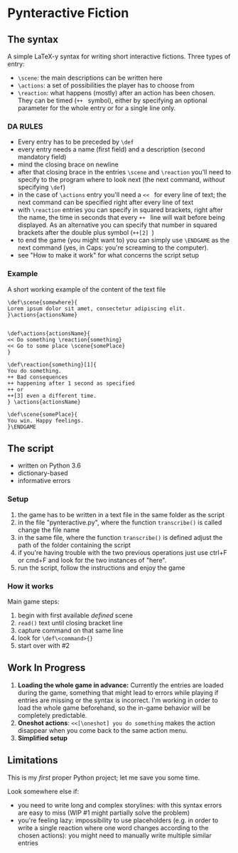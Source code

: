 # Pynteractive Fiction

## The syntax

A simple LaTeX-y syntax for writing short interactive fictions.
Three types of entry: 
* `\scene`: the main descriptions can be written here 
* `\actions`: a set of possibilities the player has to choose from 
* `\reaction`: what happens (mostly) after an action has been chosen. They can be timed (`++ ` symbol), either by specifying an optional parameter for the whole entry or for a single line only.

### DA RULES
- Every entry has to be preceded by `\def`
- every entry needs a name (first field) and a description (second mandatory field)
- mind the closing brace on newline
- after that closing brace in the entries `\scene` and `\reaction` you'll need to specify to the program where to look next (the next command, *without* specifying `\def`)
- in the case of `\actions` entry you'll need a `<< ` for every line of text; the next command can be specified right after every line of text
- with `\reaction` entries you can specify in squared brackets, right after the name, the time in seconds that every `++ ` line will wait before being displayed. As an alternative you can specify that number in squared brackets after the double plus symbol (`++[2] `) 
- to end the game (you might want to) you can simply use `\ENDGAME` as the next command (yes, in Caps: you're screaming to the computer).
- see "How to make it work" for what concerns the script setup

### Example
A short working example of the content of the text file
```
\def\scene{somewhere}{
Lorem ipsum dolor sit amet, consectetur adipiscing elit.
}\actions{actionsName}


\def\actions{actionsName}{
<< Do something \reaction{something}
<< Go to some place \scene{somePlace}
}

\def\reaction{something}[1]{
You do something.
++ Bad consequences
++ happening after 1 second as specified
++ or
++[3] even a different time.
} \actions{actionsName}

\def\scene{somePlace}{
You win. Happy feelings.
}\ENDGAME
```

## The script
* written on Python 3.6
* dictionary-based
* informative errors

### Setup
1. the game has to be written in a text file in the same folder as the script
2. in the file "pynteractive.py", where the function `transcribe()` is called change the file name
3. in the same file, where the function `transcribe()` is defined adjust the path of the folder containing the script 
4. if you're having trouble with the two previous operations just use ctrl+F or cmd+F and look for the two instances of "here".
5. run the script, follow the instructions and enjoy the game

### How it works
Main game steps:
1. begin with first available _defined_ scene
2. `read()` text until closing bracket line
3. capture command on that same line
4. look for `\def\<command>{}`
5. start over with #2

## Work In Progress
1. **Loading the whole game in advance:** Currently the entries are loaded during the game, something that might lead to errors while playing if entries are missing or the syntax is incorrect. I'm working in order to load the whole game beforehand, so the in-game behavior will be completely predictable.
2. **Oneshot actions**: `<<[\oneshot] you do something` makes the action disappear when you come back to the same action menu.
3. **Simplified setup**

## Limitations
This is my *first* proper Python project; let me save you some time. 

Look somewhere else if:
* you need to write long and complex storylines: with this syntax errors are easy to miss (WIP #1 might partially solve the problem)
* you're feeling lazy: impossibility to use placeholders (e.g. in order to write a single reaction where one word changes according to the chosen actions): you might need to manually write multiple similar entries


